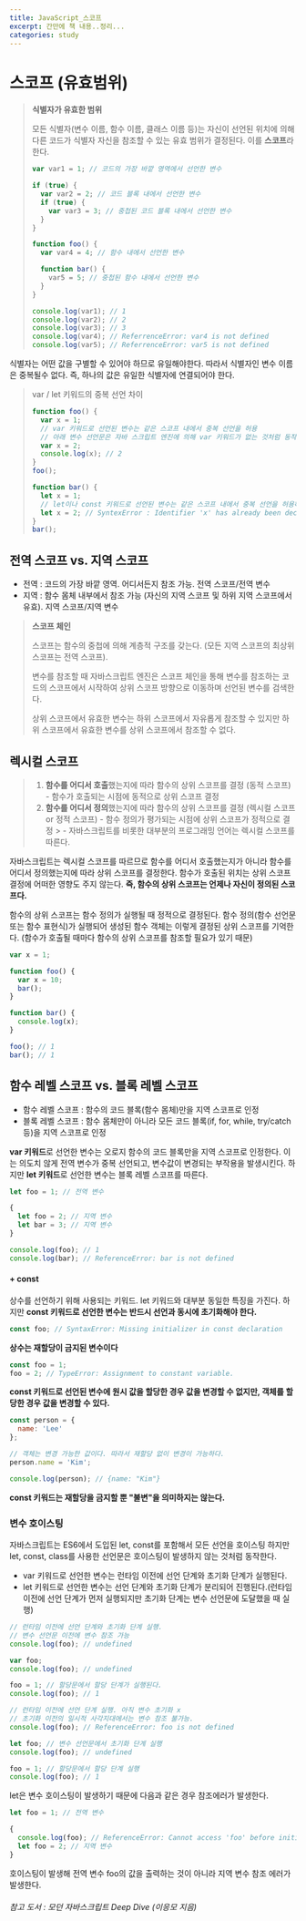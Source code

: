```yaml
---
title: JavaScript_스코프
excerpt: 간만에 책 내용..정리...
categories: study
---
```


# 스코프 (유효범위)

> **식별자가 유효한 범위**
>
> 모든 식별자(변수 이름, 함수 이름, 클래스 이름 등)는 자신이 선언된 위치에 의해 다른 코드가 식별자 자신을 참조할 수 있는 유효 범위가 결정된다. 이를 **스코프**라 한다.
>
> ```javascript
> var var1 = 1; // 코드의 가장 바깥 영역에서 선언한 변수
> 
> if (true) {
>   var var2 = 2; // 코드 블록 내에서 선언한 변수
>   if (true) {
>     var var3 = 3; // 중첩된 코드 블록 내에서 선언한 변수
>   }
> }
> 
> function foo() {
>   var var4 = 4; // 함수 내에서 선언한 변수
> 
>   function bar() {
>     var5 = 5; // 중첩된 함수 내에서 선언한 변수
>   }
> }
> 
> console.log(var1); // 1
> console.log(var2); // 2
> console.log(var3); // 3
> console.log(var4); // ReferrenceError: var4 is not defined
> console.log(var5); // ReferrenceError: var5 is not defined
> ```



식별자는 어떤 값을 구별할 수 있어야 하므로 유일해야한다. 따라서 식별자인 변수 이름은 중복될수 없다. 즉, 하나의 값은 유일한 식별자에 연결되어야 한다.

> var / let 키워드의 중복 선언 차이
>
> ```javascript
> function foo() {
>   var x = 1;
>   // var 키워드로 선언된 변수는 같은 스코프 내에서 중복 선언을 허용
>   // 아래 변수 선언문은 자바 스크립트 엔진에 의해 var 키워드가 없는 것처럼 동작
>   var x = 2;
>   console.log(x); // 2
> }
> foo();
> ```
>
> ```javascript
> function bar() {
>   let x = 1;
>   // let이나 const 키워드로 선언된 변수는 같은 스코프 내에서 중복 선언을 허용하지 않음
>   let x = 2; // SyntexError : Identifier 'x' has already been declared
> }
> bar();
> ```



## 전역 스코프 vs. 지역 스코프

- 전역 : 코드의 가장 바깥 영역. 어디서든지 참조 가능. 전역 스코프/전역 변수
- 지역 : 함수 몸체 내부에서 참조 가능 (자신의 지역 스코프 및 하위 지역 스코프에서 유효). 지역 스코프/지역 변수

> **스코프 체인**
>
> 스코프는 함수의 중첩에 의해 계층적 구조를 갖는다. (모든 지역 스코프의 최상위 스코프는 전역 스코프).
>
> 변수를 참조할 때 자바스크립트 엔진은 스코프 체인을 통해 변수를 참조하는 코드의 스코프에서 시작하여 상위 스코프 방향으로 이동하며 선언된 변수를 검색한다.
>
> 상위 스코프에서 유효한 변수는 하위 스코프에서 자유롭게 참조할 수 있지만 하위 스코프에서 유효한 변수를 상위 스코프에서 참조할 수 없다.



## 렉시컬 스코프

> 1. **함수를 어디서 호출**했는지에 따라 함수의 상위 스코프를 결정 (동적 스코프) - 함수가 호출되는 시점에 동적으로 상위 스코프 결정
> 2. **함수를 어디서 정의**했는지에 따라 함수의 상위 스코프를 결정 (렉시컬 스코프 or 정적 스코프) - 함수 정의가 평가되는 시점에 상위 스코프가 정적으로 결정
     >    - 자바스크립트를 비롯한 대부분의 프로그래밍 언어는 렉시컬 스코프를 따른다.

자바스크립트는 렉시컬 스코프를 따르므로 함수를 어디서 호출했는지가 아니라 함수를 어디서 정의했는지에 따라 상위 스코프를 결정한다. 함수가 호출된 위치는 상위 스코프 결정에 어떠한 영향도 주지 않는다. **즉, 함수의 상위 스코프는 언제나 자신이 정의된 스코프다.**

함수의 상위 스코프는 함수 정의가 실행될 때 정적으로 결정된다. 함수 정의(함수 선언문 또는 함수 표현식)가 실행되어 생성된 함수 객체는 이렇게 결정된 상위 스코프를 기억한다. (함수가 호출될 때마다 함수의 상위 스코프를 참조할 필요가 있기 때문)

```javascript
var x = 1;

function foo() {
  var x = 10;
  bar();
}

function bar() {
  console.log(x);
}

foo(); // 1
bar(); // 1
```



## 함수 레벨 스코프 vs. 블록 레벨 스코프

- 함수 레벨 스코프 : 함수의 코드 블록(함수 몸체)만을 지역 스코프로 인정
- 블록 레벨 스코프 : 함수 몸체만이 아니라 모든 코드 블록(if, for, while, try/catch 등)을 지역 스코프로 인정

**var 키워드**로 선언한 변수는 오로지 함수의 코드 블록만을 지역 스코프로 인정한다. 이는 의도치 않게 전역 변수가 중복 선언되고, 변수값이 변경되는 부작용을 발생시킨다. 하지만 **let 키워드**로 선언한 변수는 블록 레벨 스코프를 따른다.

```javascript
let foo = 1; // 전역 변수

{
  let foo = 2; // 지역 변수
  let bar = 3; // 지역 변수
}

console.log(foo); // 1
console.log(bar); // ReferenceError: bar is not defined
```

#### + const

상수를 선언하기 위해 사용되는 키워드. let 키워드와 대부분 동일한 특징을 가진다. 하지만 **const 키워드로 선언한 변수는 반드시 선언과 동시에 초기화해야 한다.**

```javascript
const foo; // SyntaxError: Missing initializer in const declaration
```

**상수는 재할당이 금지된 변수이다**

```javascript
const foo = 1;
foo = 2; // TypeError: Assignment to constant variable.
```

**const 키워드로 선언된 변수에 원시 값을 할당한 경우 값을 변경할 수 없지만, 객체를 할당한 경우 값을 변경할 수 있다.**

```javascript
const person = {
  name: 'Lee'
};

// 객체는 변경 가능한 값이다. 따라서 재할당 없이 변경이 가능하다.
person.name = 'Kim';

console.log(person); // {name: "Kim"}
```

**const 키워드는 재할당을 금지할 뿐 "불변"을 의미하지는 않는다.**



### 변수 호이스팅

자바스크립트는 ES6에서 도입된 let, const를 포함해서 모든 선언을 호이스팅 하지만 let, const, class를 사용한 선언문은 호이스팅이 발생하지 않는 것처럼 동작한다.

- var 키워드로 선언한 변수는 런타임 이전에 선언 단계와 초기화 단계가 실행된다.
- let 키워드로 선언한 변수는 선언 단계와 초기화 단계가 분리되어 진행된다.(런타임 이전에 선언 단계가 먼저 실행되지만 초기화 단계는 변수 선언문에 도달했을 때 실행)

```javascript
// 런타임 이전에 선언 단계와 초기화 단계 실행.
// 변수 선언문 이전에 변수 참조 가능
console.log(foo); // undefined

var foo;
console.log(foo); // undefined

foo = 1; // 할당문에서 할당 단계가 실행된다.
console.log(foo); // 1
```

```javascript
// 런타임 이전에 선언 단계 실행. 아직 변수 초기화 x
// 초기화 이전의 일시적 사각지대에서는 변수 참조 불가능.
console.log(foo); // ReferenceError: foo is not defined

let foo; // 변수 선언문에서 초기화 단계 실행
console.log(foo); // undefined

foo = 1; // 할당문에서 할당 단계 실행
console.log(foo); // 1
```



let은 변수 호이스팅이 발생하기 때문에 다음과 같은 경우 참조에러가 발생한다.

```javascript
let foo = 1; // 전역 변수

{
  console.log(foo); // ReferenceError: Cannot access 'foo' before initialization
  let foo = 2; // 지역 변수
}
```

호이스팅이 발생해 전역 변수 foo의 값을 출력하는 것이 아니라 지역 변수 참조 에러가 발생한다.


###### 참고 도서 : 모던 자바스크립트 Deep Dive (이응모 지음)
